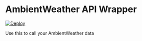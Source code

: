 # AmbientWeather API Wrapper

[![Deploy](https://www.herokucdn.com/deploy/button.svg)](https://heroku.com/deploy)

Use this to call your AmbientWeather data
